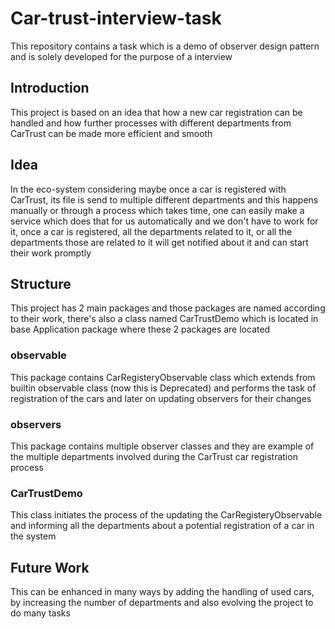 # Car-trust-interview-task
This repository contains a task which is a demo of observer design pattern and is solely developed for the purpose of a interview

## Introduction
This project is based on an idea that how a new car registration can be handled and how further processes with different departments from CarTrust can be made more efficient and smooth

## Idea
In the eco-system considering maybe once a car is registered with CarTrust, its file is send to multiple different departments and this happens manually or through a process which takes time, one can easily make a service which does that for us automatically and we don't have to work for it, once a car is registered, all the departments related to it, or all the departments those are related to it will get notified about it and can start their work promptly

## Structure
This project has 2 main packages and those packages are named according to their work, there's also a class named CarTrustDemo which is located in base Application package where these 2 packages are located

### observable
This package contains CarRegisteryObservable class which extends from builtin observable class (now this is Deprecated) and performs the task of registration of the cars and later on updating observers for their changes


### observers
This package contains multiple observer classes and they are example of the multiple departments involved during the CarTrust car registration process

### CarTrustDemo
This class initiates the process of the updating the CarRegisteryObservable and informing all the departments about a potential registration of a car in the system


## Future Work
This can be enhanced in many ways by adding the handling of used cars, by increasing the number of departments and also evolving the project to do many tasks 
